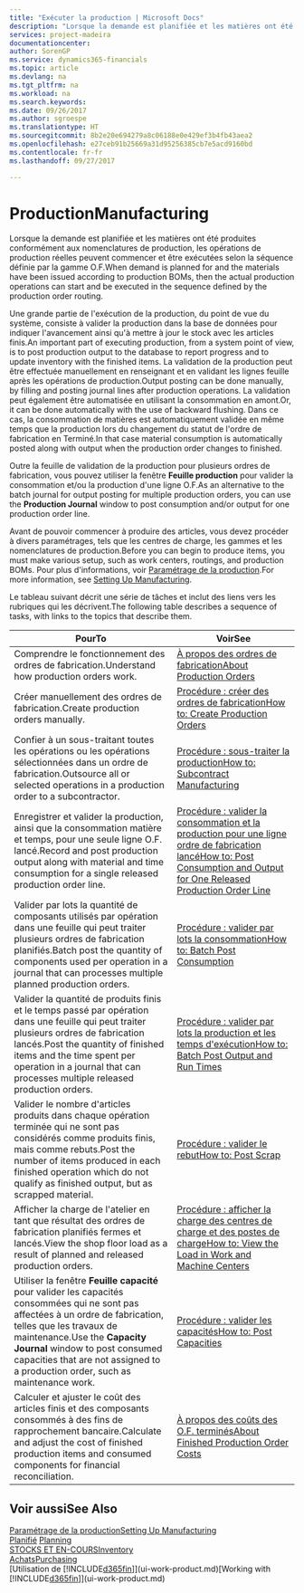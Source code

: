 ```yaml
---
title: "Exécuter la production | Microsoft Docs"
description: "Lorsque la demande est planifiée et les matières ont été produites conformément aux nomenclatures de production, les opérations de production réelles peuvent commencer et être exécutées selon la séquence définie par la gamme O.F."
services: project-madeira
documentationcenter: 
author: SorenGP
ms.service: dynamics365-financials
ms.topic: article
ms.devlang: na
ms.tgt_pltfrm: na
ms.workload: na
ms.search.keywords: 
ms.date: 09/26/2017
ms.author: sgroespe
ms.translationtype: HT
ms.sourcegitcommit: 8b2e20e694279a8c06188e0e429ef3b4fb43aea2
ms.openlocfilehash: e27ceb91b25669a31d95256385cb7e5acd9160bd
ms.contentlocale: fr-fr
ms.lasthandoff: 09/27/2017

---
```

# <a name="manufacturing"></a><span data-ttu-id="133f2-103">Production</span><span class="sxs-lookup"><span data-stu-id="133f2-103">Manufacturing</span></span>
<span data-ttu-id="133f2-104">Lorsque la demande est planifiée et les matières ont été produites conformément aux nomenclatures de production, les opérations de production réelles peuvent commencer et être exécutées selon la séquence définie par la gamme O.F.</span><span class="sxs-lookup"><span data-stu-id="133f2-104">When demand is planned for and the materials have been issued according to production BOMs, then the actual production operations can start and be executed in the sequence defined by the production order routing.</span></span>  

<span data-ttu-id="133f2-105">Une grande partie de l'exécution de la production, du point de vue du système, consiste à valider la production dans la base de données pour indiquer l'avancement ainsi qu'à mettre à jour le stock avec les articles finis.</span><span class="sxs-lookup"><span data-stu-id="133f2-105">An important part of executing production, from a system point of view, is to post production output to the database to report progress and to update inventory with the finished items.</span></span> <span data-ttu-id="133f2-106">La validation de la production peut être effectuée manuellement en renseignant et en validant les lignes feuille après les opérations de production.</span><span class="sxs-lookup"><span data-stu-id="133f2-106">Output posting can be done manually, by filling and posting journal lines after production operations.</span></span> <span data-ttu-id="133f2-107">La validation peut également être automatisée en utilisant la consommation en amont.</span><span class="sxs-lookup"><span data-stu-id="133f2-107">Or, it can be done automatically with the use of backward flushing.</span></span> <span data-ttu-id="133f2-108">Dans ce cas, la consommation de matières est automatiquement validée en même temps que la production lors du changement du statut de l'ordre de fabrication en Terminé.</span><span class="sxs-lookup"><span data-stu-id="133f2-108">In that case material consumption is automatically posted along with output when the production order changes to finished.</span></span>  

<span data-ttu-id="133f2-109">Outre la feuille de validation de la production pour plusieurs ordres de fabrication, vous pouvez utiliser la fenêtre **Feuille production** pour valider la consommation et/ou la production d'une ligne O.F.</span><span class="sxs-lookup"><span data-stu-id="133f2-109">As an alternative to the batch journal for output posting for multiple production orders, you can use the **Production Journal** window to post consumption and/or output for one production order line.</span></span>

<span data-ttu-id="133f2-110">Avant de pouvoir commencer à produire des articles, vous devez procéder à divers paramétrages, tels que les centres de charge, les gammes et les nomenclatures de production.</span><span class="sxs-lookup"><span data-stu-id="133f2-110">Before you can begin to produce items, you must make various setup, such as work centers, routings, and production BOMs.</span></span> <span data-ttu-id="133f2-111">Pour plus d'informations, voir [Paramétrage de la production](production-configure-production-processes.md).</span><span class="sxs-lookup"><span data-stu-id="133f2-111">For more information, see [Setting Up Manufacturing](production-configure-production-processes.md).</span></span>

<span data-ttu-id="133f2-112">Le tableau suivant décrit une série de tâches et inclut des liens vers les rubriques qui les décrivent.</span><span class="sxs-lookup"><span data-stu-id="133f2-112">The following table describes a sequence of tasks, with links to the topics that describe them.</span></span>   

|<span data-ttu-id="133f2-113">**Pour**</span><span class="sxs-lookup"><span data-stu-id="133f2-113">**To**</span></span>|<span data-ttu-id="133f2-114">**Voir**</span><span class="sxs-lookup"><span data-stu-id="133f2-114">**See**</span></span>|  
|------------|-------------|  
|<span data-ttu-id="133f2-115">Comprendre le fonctionnement des ordres de fabrication.</span><span class="sxs-lookup"><span data-stu-id="133f2-115">Understand how production orders work.</span></span>|[<span data-ttu-id="133f2-116">À propos des ordres de fabrication</span><span class="sxs-lookup"><span data-stu-id="133f2-116">About Production Orders</span></span>](production-about-production-orders.md)|
|<span data-ttu-id="133f2-117">Créer manuellement des ordres de fabrication.</span><span class="sxs-lookup"><span data-stu-id="133f2-117">Create production orders manually.</span></span>|[<span data-ttu-id="133f2-118">Procédure : créer des ordres de fabrication</span><span class="sxs-lookup"><span data-stu-id="133f2-118">How to: Create Production Orders</span></span>](production-how-to-create-production-orders.md)|
|<span data-ttu-id="133f2-119">Confier à un sous-traitant toutes les opérations ou les opérations sélectionnées dans un ordre de fabrication.</span><span class="sxs-lookup"><span data-stu-id="133f2-119">Outsource all or selected operations in a production order to a subcontractor.</span></span>|[<span data-ttu-id="133f2-120">Procédure : sous-traiter la production</span><span class="sxs-lookup"><span data-stu-id="133f2-120">How to: Subcontract Manufacturing</span></span>](production-how-to-subcontract-manufacturing.md)|
|<span data-ttu-id="133f2-121">Enregistrer et valider la production, ainsi que la consommation matière et temps, pour une seule ligne O.F. lancé.</span><span class="sxs-lookup"><span data-stu-id="133f2-121">Record and post production output along with material and time consumption for a single released production order line.</span></span>|[<span data-ttu-id="133f2-122">Procédure : valider la consommation et la production pour une ligne ordre de fabrication lancé</span><span class="sxs-lookup"><span data-stu-id="133f2-122">How to: Post Consumption and Output for One Released Production Order Line</span></span>](production-how-to-register-consumption-and-output.md)|  
|<span data-ttu-id="133f2-123">Valider par lots la quantité de composants utilisés par opération dans une feuille qui peut traiter plusieurs ordres de fabrication planifiés.</span><span class="sxs-lookup"><span data-stu-id="133f2-123">Batch post the quantity of components used per operation in a journal that can processes multiple planned production orders.</span></span>|[<span data-ttu-id="133f2-124">Procédure : valider par lots la consommation</span><span class="sxs-lookup"><span data-stu-id="133f2-124">How to: Batch Post Consumption</span></span>](production-how-to-post-consumption.md)|
|<span data-ttu-id="133f2-125">Valider la quantité de produits finis et le temps passé par opération dans une feuille qui peut traiter plusieurs ordres de fabrication lancés.</span><span class="sxs-lookup"><span data-stu-id="133f2-125">Post the quantity of finished items and the time spent per operation in a journal that can processes multiple released production orders.</span></span>|[<span data-ttu-id="133f2-126">Procédure : valider par lots la production et les temps d'exécution</span><span class="sxs-lookup"><span data-stu-id="133f2-126">How to: Batch Post Output and Run Times</span></span>](production-how-to-post-output-quantity.md)|  
|<span data-ttu-id="133f2-127">Valider le nombre d'articles produits dans chaque opération terminée qui ne sont pas considérés comme produits finis, mais comme rebuts.</span><span class="sxs-lookup"><span data-stu-id="133f2-127">Post the number of items produced in each finished operation which do not qualify as finished output, but as scrapped material.</span></span>|[<span data-ttu-id="133f2-128">Procédure : valider le rebut</span><span class="sxs-lookup"><span data-stu-id="133f2-128">How to: Post Scrap</span></span>](production-how-to-post-scrap.md)|
|<span data-ttu-id="133f2-129">Afficher la charge de l'atelier en tant que résultat des ordres de fabrication planifiés fermes et lancés.</span><span class="sxs-lookup"><span data-stu-id="133f2-129">View the shop floor load as a result of planned and released production orders.</span></span>|[<span data-ttu-id="133f2-130">Procédure : afficher la charge des centres de charge et des postes de charge</span><span class="sxs-lookup"><span data-stu-id="133f2-130">How to: View the Load in Work and Machine Centers</span></span>](production-how-to-view-the-load-on-work-centers.md)|      
|<span data-ttu-id="133f2-131">Utiliser la fenêtre **Feuille capacité** pour valider les capacités consommées qui ne sont pas affectées à un ordre de fabrication, telles que les travaux de maintenance.</span><span class="sxs-lookup"><span data-stu-id="133f2-131">Use the **Capacity Journal** window to post consumed capacities that are not assigned to a production order, such as maintenance work.</span></span>|[<span data-ttu-id="133f2-132">Procédure : valider les capacités</span><span class="sxs-lookup"><span data-stu-id="133f2-132">How to: Post Capacities</span></span>](production-how-to-post-capacities.md)|  
|<span data-ttu-id="133f2-133">Calculer et ajuster le coût des articles finis et des composants consommés à des fins de rapprochement bancaire.</span><span class="sxs-lookup"><span data-stu-id="133f2-133">Calculate and adjust the cost of finished production items and consumed components for financial reconciliation.</span></span>|[<span data-ttu-id="133f2-134">À propos des coûts des O.F. terminés</span><span class="sxs-lookup"><span data-stu-id="133f2-134">About Finished Production Order Costs</span></span>](finance-about-finished-production-order-costs.md)|  

## <a name="see-also"></a><span data-ttu-id="133f2-135">Voir aussi</span><span class="sxs-lookup"><span data-stu-id="133f2-135">See Also</span></span>  
[<span data-ttu-id="133f2-136">Paramétrage de la production</span><span class="sxs-lookup"><span data-stu-id="133f2-136">Setting Up Manufacturing</span></span>](production-configure-production-processes.md)  
<span data-ttu-id="133f2-137">[Planifié](production-planning.md)    </span><span class="sxs-lookup"><span data-stu-id="133f2-137">[Planning](production-planning.md)    </span></span>  
[<span data-ttu-id="133f2-138">STOCKS ET EN-COURS</span><span class="sxs-lookup"><span data-stu-id="133f2-138">Inventory</span></span>](inventory-manage-inventory.md)  
[<span data-ttu-id="133f2-139">Achats</span><span class="sxs-lookup"><span data-stu-id="133f2-139">Purchasing</span></span>](purchasing-manage-purchasing.md)  
<span data-ttu-id="133f2-140">[Utilisation de [!INCLUDE[d365fin](includes/d365fin_md.md)]](ui-work-product.md)</span><span class="sxs-lookup"><span data-stu-id="133f2-140">[Working with [!INCLUDE[d365fin](includes/d365fin_md.md)]](ui-work-product.md)</span></span>

